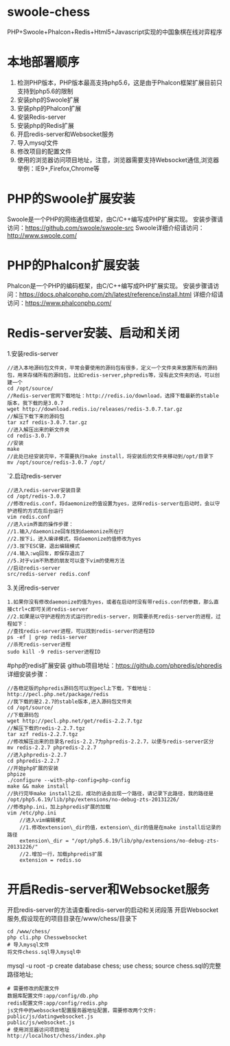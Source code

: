 # swoole-chess
PHP+Swoole+Phalcon+Redis+Html5+Javascript实现的中国象棋在线对弈程序
# 本地部署顺序
1. 检测PHP版本，PHP版本最高支持php5.6，这是由于Phalcon框架扩展目前只支持到php5.6的限制
2. 安装php的Swoole扩展
3. 安装php的Phalcon扩展
4. 安装Redis-server
5. 安装php的Redis扩展
6. 开启redis-server和Websocket服务
7. 导入mysql文件
8. 修改项目的配置文件
9. 使用的浏览器访问项目地址，注意，浏览器需要支持Websocket通信,浏览器举例：IE9+,Firefox,Chrome等
# PHP的Swoole扩展安装
Swoole是一个PHP的网络通信框架，由C/C++编写成PHP扩展实现。
安装步骤请访问：https://github.com/swoole/swoole-src
Swoole详细介绍请访问：http://www.swoole.com/
# PHP的Phalcon扩展安装
Phalcon是一个PHP的编码框架，由C/C++编写成PHP扩展实现。
安装步骤请访问：https://docs.phalconphp.com/zh/latest/reference/install.html
详细介绍请访问：https://www.phalconphp.com/
# Redis-server安装、启动和关闭
1.安装redis-server
```
//进入本地源码包文件夹，平常会要使用的源码包有很多，定义一个文件夹来放置所有的源码包，用来存储所有的源码包，比如redis-server,phpredis等，没有此文件夹的话，可以创建一个
cd /opt/source/
//Redis-server官网下载地址：http://redis.io/download，选择下载最新的stable版本，我下载的是3.0.7
wget http://download.redis.io/releases/redis-3.0.7.tar.gz
//解压下载下来的源码包
tar xzf redis-3.0.7.tar.gz
//进入解压出来的新文件夹
cd redis-3.0.7
//安装
make
//此处已经安装完毕，不需要执行make install，将安装后的文件夹移动到/opt/目录下
mv /opt/source/redis-3.0.7 /opt/
```
`2.启动redis-server
```
//进入redis-server安装目录
cd /opt/redis-3.0.7
//修改redis.conf，将daemonize的值设置为yes，这样redis-server在启动时，会以守护进程的方式在后台运行
vim redis.conf
//进入vim界面的操作步骤：
//1.输入/daemonize回车找到daemonize所在行
//2.按下i，进入编译模式，将daemonize的值修改为yes
//3.按下ESC键，退出编辑模式
//4.输入:wq回车，即保存退出了
//5.对于vim不熟悉的朋友可以查下vim的使用方法
//启动redis-server
src/redis-server redis.conf
```
3.关闭redis-server
```
1.如果你没有修改daemonize的值为yes，或者在启动时没有带redis.conf的参数，那么直接ctrl+c即可关闭redis-server
//2.如果是以守护进程的方式运行的redis-server，则需要杀死redis-server的进程，过程如下：
//查找redis-server进程，可以找到redis-server的进程ID
ps -ef | grep redis-server
//杀死redis-server进程
sudo kill -9 redis-server进程ID
```
#php的redis扩展安装
github项目地址：https://github.com/phpredis/phpredis
详细安装步骤：
```
//各稳定版的phpredis源码包可以到pecl上下载，下载地址：
http://pecl.php.net/package/redis
//我下载的是2.2.7的stable版本,进入源码包文件夹
cd /opt/source/
//下载源码包
wget http://pecl.php.net/get/redis-2.2.7.tgz
//解压下载的redis-2.2.7.tgz
tar xzf redis-2.2.7.tgz 
//修改解压出来的目录名redis-2.2.7为phpredis-2.2.7，以便与redis-server区分 
mv redis-2.2.7 phpredis-2.2.7
//进入phpredis-2.2.7
cd phpredis-2.2.7
//开始php扩展的安装
phpize
./configure --with-php-config=php-config
make && make install
//执行完毕make install之后，成功的话会出现一个路径，请记录下此路径，我的路径是
/opt/php5.6.19/lib/php/extensions/no-debug-zts-20131226/
//修改php.ini，加上phpredis扩展的加载
vim /etc/php.ini
    //进入vim编辑模式
    //1.修改extension\_dir的值，extension\_dir的值是在make install后记录的路径
    extension\_dir = "/opt/php5.6.19/lib/php/extensions/no-debug-zts-20131226/"
    //2.增加一行，加载phpredis扩展
    extension = redis.so
```
# 开启Redis-server和Websocket服务
开启redis-server的方法请查看redis-server的启动和关闭段落
开启Websocket服务,假设现在的项目目录在/www/chess/目录下
```
cd /www/chess/
php cli.php Chesswebsocket
# 导入mysql文件
将文件chess.sql导入mysql中
```
mysql -u root -p
create database chess;
use chess;
source chess.sql的完整路径地址;
```
# 需要修改的配置文件
数据库配置文件:app/config/db.php
redis配置文件:app/config/redis.php
js文件中的websocket配置服务器地址配置，需要修改两个文件:
public/js/datingwebsocket.js
public/js/websocket.js
# 使用浏览器访问项目地址
http://localhost/chess/index.php